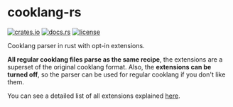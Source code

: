 # cooklang-rs

[![crates.io](https://img.shields.io/crates/v/cooklang)](https://crates.io/crates/cooklang)
[![docs.rs](https://img.shields.io/docsrs/cooklang)](https://docs.rs/cooklang/)
[![license](https://img.shields.io/crates/l/cooklang)](./LICENSE)

Cooklang parser in rust with opt-in extensions.

**All regular cooklang files parse as the same recipe**, the extensions
are a superset of the original cooklang format. Also, the
**extensions can be turned off**, so the parser can be used for regular cooklang
if you don't like them.

You can see a detailed list of all extensions explained [here](./extensions.md).
